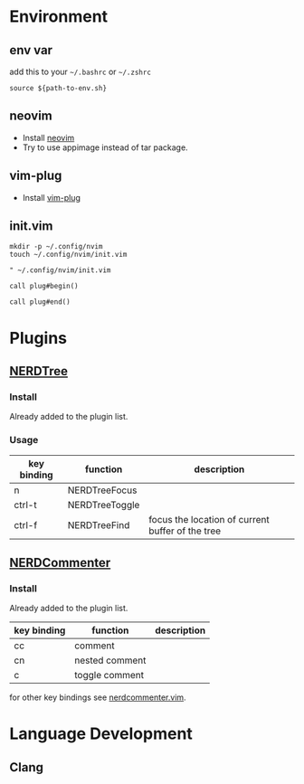 # Environment

## env var
add this to your `~/.bashrc` or `~/.zshrc`
```
source ${path-to-env.sh}
```

## neovim
- Install [neovim](https://github.com/neovim/neovim/wiki/Installing-Neovim)
- Try to use appimage instead of tar package.

## vim-plug
- Install [vim-plug](https://github.com/junegunn/vim-plug#neovim)

## init.vim
```shell
mkdir -p ~/.config/nvim
touch ~/.config/nvim/init.vim
```

```vim
" ~/.config/nvim/init.vim

call plug#begin()

call plug#end()
```

# Plugins

## [NERDTree](https://github.com/preservim/nerdtree)

### Install
Already added to the plugin list.

### Usage
| key binding | function | description |
| -- | -- | -- | 
| <leader>n | NERDTreeFocus | |
| ctrl-t | NERDTreeToggle | |
| ctrl-f | NERDTreeFind | focus the location of current buffer of the tree |

## [NERDCommenter](https://github.com/preservim/nerdcommenter)

### Install
Already added to the plugin list.

| key binding | function | description |
| -- | -- | -- | 
| <leader>cc | comment | |
| <leader>cn | nested comment | |
| <leader>c<space> | toggle comment | |

for other key bindings see [nerdcommenter.vim](./vimrc/nerdcommenter.vim).

# Language Development

## Clang
